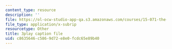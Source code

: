 ```yaml
---
content_type: resource
description: ''
file: https://ol-ocw-studio-app-qa.s3.amazonaws.com/courses/15-071-the-analytics-edge-spring-2017/c8635646c5869d72e8e0fcdc65e89b40_xYnq8nVcN4g.srt
file_type: application/x-subrip
resourcetype: Other
title: 3play caption file
uid: c8635646-c586-9d72-e8e0-fcdc65e89b40
---
```


